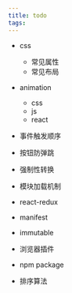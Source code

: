 ```yaml
---
title: todo
tags:
---
```


+ css
    - 常见属性
    - 常见布局

+ animation
    - css
    - js
    - react
+ 事件触发顺序
+ 按钮防弹跳
+ 强制性转换
+ 模块加载机制
+ react-redux
+ manifest
+ immutable
+ 浏览器插件
+ npm package
+ 排序算法
